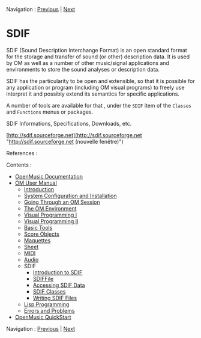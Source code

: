 Navigation : [Previous](SoundPreferences "page précédente\(Audio
Preferences\)") | [Next](SDIF-Intro "Next\(Introduction
to SDIF\)")

# SDIF

SDIF (Sound Description Interchange Format) is an open standard format for the
storage and transfer of sound (or other) description data. It is used by OM as
well as a number of other music/signal applications and environments to store
the sound analyses or description data.

SDIF has the particularity to be open and extensible, so that it is possible
for any application or program (including OM visual programs) to freely use
interpret it and possibly extend its semantics for specific applications.

A number of tools are available for that , under the `SDIF` item of the
`Classes` and `Functions` menus or packages.

SDIF Informations, Specifications, Downloads, etc.

[http://sdif.sourceforge.net](http://sdif.sourceforge.net
"http://sdif.sourceforge.net \(nouvelle fenêtre\)")

References :

Contents :

  * [OpenMusic Documentation](OM-Documentation)
  * [OM User Manual](OM-User-Manual)
    * [Introduction](00-Contents)
    * [System Configuration and Installation](Installation)
    * [Going Through an OM Session](Goingthrough)
    * [The OM Environment](Environment)
    * [Visual Programming I](BasicVisualProgramming)
    * [Visual Programming II](AdvancedVisualProgramming)
    * [Basic Tools](BasicObjects)
    * [Score Objects](ScoreObjects)
    * [Maquettes](Maquettes)
    * [Sheet](Sheet)
    * [MIDI](MIDI)
    * [Audio](Audio)
    * SDIF
      * [Introduction to SDIF](SDIF-Intro)
      * [SDIFFile](SDIFFile)
      * [Accessing SDIF Data](SDIF-Read)
      * [SDIF Classes](SDIF-Classes)
      * [Writing SDIF Files](SDIF-Write)
    * [Lisp Programming](Lisp)
    * [Errors and Problems](errors)
  * [OpenMusic QuickStart](QuickStart-Chapters)

Navigation : [Previous](SoundPreferences "page précédente\(Audio
Preferences\)") | [Next](SDIF-Intro "Next\(Introduction
to SDIF\)")

